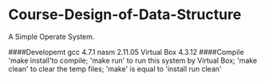 Course-Design-of-Data-Structure
===============================

A Simple Operate System.

####Developemt 
  gcc 4.7.1
  nasm 2.11.05
  Virtual Box 4.3.12
####Compile 
  'make install'to compile;
  'make run' to run this system by Virtual Box;
  'make clean' to clear the temp files;
  'make' is equal to 'install run clean'


